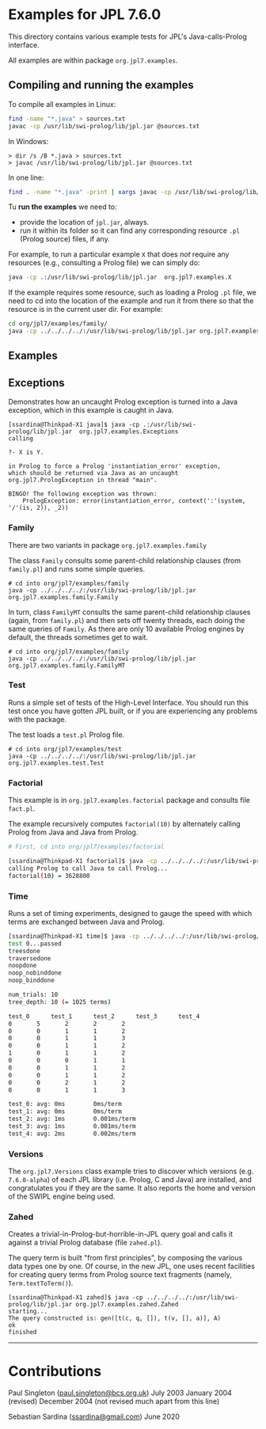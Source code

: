 # Examples for JPL 7.6.0

This directory contains various example tests for JPL's Java-calls-Prolog interface.

All examples are within package `org.jpl7.examples`.

## Compiling and running the examples

To compile all examples in Linux:

```bash
find -name "*.java" > sources.txt
javac -cp /usr/lib/swi-prolog/lib/jpl.jar @sources.txt
```

In Windows:

```:: Windows
> dir /s /B *.java > sources.txt
> javac /usr/lib/swi-prolog/lib/jpl.jar @sources.txt
```

In one line: 

```bash
find . -name "*.java" -print | xargs javac -cp /usr/lib/swi-prolog/lib/jpl.jar
```

Tu **run the examples** we need to:
 
 * provide the location of `jpl.jar`, always. 
 * run it within its folder so it can find any corresponding resource `.pl` (Prolog source) files, if any.

For example, to run a particular example `X` that does _not_ require any resources (e.g., consulting a Prolog file) we can simply do:

```bash
java -cp .:/usr/lib/swi-prolog/lib/jpl.jar  org.jpl7.examples.X
```

If the example requires some resource, such as loading a Prolog `.pl` file, we need to cd into the location of the example and run it from there so that the resource is in the current user dir. For example:

```bash
cd org/jpl7/examples/family/
java -cp ../../../../:/usr/lib/swi-prolog/lib/jpl.jar org.jpl7.examples.family.Family
```


## Examples

## Exceptions

Demonstrates how an uncaught Prolog exception is turned into a Java exception, which in this example is caught in Java.

```
[ssardina@Thinkpad-X1 java]$ java -cp .:/usr/lib/swi-prolog/lib/jpl.jar  org.jpl7.examples.Exceptions
calling

?- X is Y.

in Prolog to force a Prolog 'instantiation_error' exception,
which should be returned via Java as an uncaught org.jpl7.PrologException in thread "main".

BINGO! The following exception was thrown: 
	PrologException: error(instantiation_error, context(':'(system, '/'(is, 2)), _2))
```



### Family

There are two variants in package `org.jpl7.examples.family`

The class `Family` consults some parent-child relationship clauses (from `family.pl`) and runs some simple queries.

```
# cd into org/jpl7/examples/family
java -cp ../../../../:/usr/lib/swi-prolog/lib/jpl.jar org.jpl7.examples.family.Family
```


In turn, class `FamilyMT` consults the same parent-child relationship clauses (again, from `family.pl`) and then sets off twenty threads, each doing the
same queries of `Family`.  As there are only 10 available Prolog engines by default, the threads sometimes get to wait.

```
# cd into org/jpl7/examples/family
java -cp ../../../../:/usr/lib/swi-prolog/lib/jpl.jar org.jpl7.examples.family.FamilyMT
```
### Test
	
Runs a simple set of tests of the High-Level Interface. You should run this test once you have gotten JPL built, or if you are experiencing any problems with the package.

The test loads a `test.pl` Prolog file.

```
# cd into org/jpl7/examples/test
java -cp ../../../../:/usr/lib/swi-prolog/lib/jpl.jar org.jpl7.examples.test.Test
```

### Factorial

This example is in `org.jpl7.examples.factorial` package and consults file `fact.pl`.

The example recursively computes `factorial(10)` by alternately calling Prolog from Java and Java from Prolog.

```bash
# First, cd into org/jpl7/examples/factorial

[ssardina@Thinkpad-X1 factorial]$ java -cp ../../../../:/usr/lib/swi-prolog/lib/jpl.jar org.jpl7.examples.factorial.Factorial
calling Prolog to call Java to call Prolog...
factorial(10) = 3628800
```


### Time
	
Runs a set of timing experiments, designed to gauge the speed with which terms are exchanged between Java and Prolog.

```bash
[ssardina@Thinkpad-X1 time]$ java -cp ../../../../:/usr/lib/swi-prolog/lib/jpl.jar org.jpl7.examples.time.Time
test 0...passed
treesdone
traversedone
noopdone
noop_nobinddone
noop_binddone

num_trials: 10
tree_depth: 10 (= 1025 terms)

test_0		test_1		test_2		test_3		test_4		
0		5		2		2		2		
0		0		1		1		2		
0		0		1		1		3		
0		0		1		1		2		
1		0		1		1		2		
0		0		0		1		1		
0		0		1		1		2		
0		0		1		1		2		
0		0		2		1		2		
0		0		1		1		3		

test_0: avg: 0ms		0ms/term
test_1: avg: 0ms		0ms/term
test_2: avg: 1ms		0.001ms/term
test_3: avg: 1ms		0.001ms/term
test_4: avg: 2ms		0.002ms/term
```

### Versions

The `org.jpl7.Versions` class example tries to discover which versions (e.g. `7.6.0-alpha`) of each JPL library (i.e. Prolog, C and Java) are installed, and congratulates you if they are the same. It also reports the home and version of the SWIPL engine being used.

### Zahed
	
Creates a trivial-in-Prolog-but-horrible-in-JPL query goal and calls it against a trivial Prolog database (file `zahed.pl`).

The query term is built "from first principles", by composing the various data types one by one. Of course, in the new JPL, one uses recent facilities for creating query terms from Prolog source text fragments (namely, `Term.textToTerm()`).

```
[ssardina@Thinkpad-X1 zahed]$ java -cp ../../../../:/usr/lib/swi-prolog/lib/jpl.jar org.jpl7.examples.zahed.Zahed
starting...
The query constructed is: gen([t(c, q, []), t(v, [], a)], A)
ok
finished
```

----

# Contributions

Paul Singleton (paul.singleton@bcs.org.uk)
July 2003
January 2004 (revised)
December 2004 (not revised much apart from this line)

Sebastian Sardina (ssardina@gmail.com)
June 2020